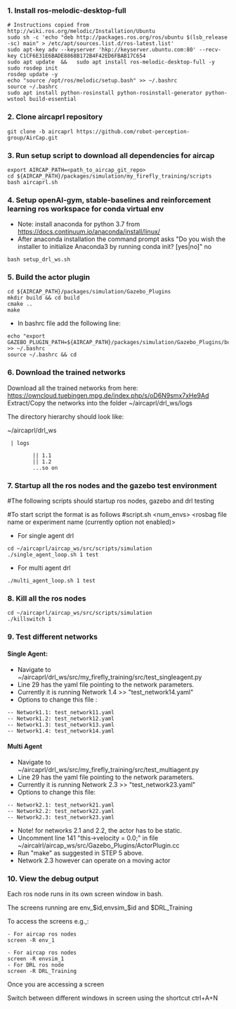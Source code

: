 

### 1. Install ros-melodic-desktop-full
```
# Instructions copied from http://wiki.ros.org/melodic/Installation/Ubuntu
sudo sh -c 'echo "deb http://packages.ros.org/ros/ubuntu $(lsb_release -sc) main" > /etc/apt/sources.list.d/ros-latest.list'
sudo apt-key adv --keyserver 'hkp://keyserver.ubuntu.com:80' --recv-key C1CF6E31E6BADE8868B172B4F42ED6FBAB17C654
sudo apt update  &&   sudo apt install ros-melodic-desktop-full -y
sudo rosdep init 
rosdep update -y
echo "source /opt/ros/melodic/setup.bash" >> ~/.bashrc
source ~/.bashrc
sudo apt install python-rosinstall python-rosinstall-generator python-wstool build-essential
```

### 2. Clone aircaprl repository
```
git clone -b aircaprl https://github.com/robot-perception-group/AirCap.git
```

### 3. Run setup script to download all dependencies for aircap
```
export AIRCAP_PATH=<path_to_aircap_git_repo>
cd ${AIRCAP_PATH}/packages/simulation/my_firefly_training/scripts
bash aircaprl.sh
```

### 4. Setup openAI-gym, stable-baselines and reinforcement learning ros workspace for conda virtual env
- Note: install anaconda for python 3.7 from https://docs.continuum.io/anaconda/install/linux/ 
- After anaconda installation the command prompt asks "Do you wish the installer to initialize Anaconda3 by running conda init? [yes|no]" no
```
bash setup_drl_ws.sh
```

### 5. Build the actor plugin

```
cd ${AIRCAP_PATH}/packages/simulation/Gazebo_Plugins
mkdir build && cd build
cmake ..
make
```
- In bashrc file add the following line:
```
echo "export GAZEBO_PLUGIN_PATH=${AIRCAP_PATH}/packages/simulation/Gazebo_Plugins/build" >> ~/.bashrc
source ~/.bashrc && cd
```

### 6. Download the trained networks
Download all the trained networks from here: https://owncloud.tuebingen.mpg.de/index.php/s/oD6N9smx7xHe9Ad
Extract/Copy the networks into the folder ~/aircaprl/drl_ws/logs

The directory hierarchy should look like:

~/aircaprl/drl_ws 

     | logs

            || 1.1
            || 1.2
            ...so on
  

### 7. Startup all the ros nodes and the gazebo test environment

#The following scripts should startup ros nodes, gazebo and drl testing

#To start script the format is as follows
#script.sh  <num_envs> <rosbag file name or experiment name (currently option not enabled)>
- For single agent drl
```
cd ~/aircaprl/aircap_ws/src/scripts/simulation
./single_agent_loop.sh 1 test
```

- For multi agent drl
```
./multi_agent_loop.sh 1 test
```


### 8. Kill all the ros nodes
```
cd ~/aircaprl/aircap_ws/src/scripts/simulation
./killswitch 1
```

### 9. Test different networks
#### Single Agent:

- Navigate to ~/aircaprl/drl_ws/src/my_firefly_training/src/test_singleagent.py
- Line 29 has the yaml file pointing to the network parameters. 
- Currently it is running Network 1.4 >> "test_network14.yaml"
- Options to change this file :
```
-- Network1.1: test_network11.yaml
-- Network1.2: test_network12.yaml
-- Network1.3: test_network13.yaml
-- Network1.4: test_network14.yaml
```

#### Multi Agent
- Navigate to ~/aircaprl/drl_ws/src/my_firefly_training/src/test_multiagent.py
- Line 29 has the yaml file pointing to the network parameters. 
- Currently it is running Network 2.3 >> "test_network23.yaml"
- Options to change this file:
```
-- Network2.1: test_network21.yaml
-- Network2.2: test_network22.yaml
-- Network2.3: test_network23.yaml
```
- Note! for networks 2.1 and 2.2, the actor has to be static. 
- Uncomment line 141 "this->velocity  = 0.0;" in file ~/aircalrl/aircap_ws/src/Gazebo_Plugins/ActorPlugin.cc
- Run "make" as suggested in STEP 5 above. 
- Network 2.3 however can operate on a moving actor


### 10. View the debug output 
Each ros node runs in its own screen window in bash.

The screens running are env_$id,envsim_$id and $DRL_Training

To access the screens e.g.,:
```
- For aircap ros nodes
screen -R env_1

- For aircap ros nodes
screen -R envsim_1
- For DRL ros node
screen -R DRL_Training
```

Once you are accessing a screen

Switch between different windows in screen using the shortcut ctrl+A+N
